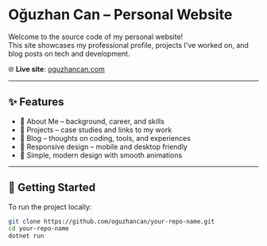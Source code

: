 # Oğuzhan Can – Personal Website

Welcome to the source code of my personal website!  
This site showcases my professional profile, projects I've worked on, and blog posts on tech and development.

🌐 **Live site**: [oguzhancan.com](https://oguzhancan.com)

---

## ✨ Features

- 📄 About Me – background, career, and skills  
- 💼 Projects – case studies and links to my work  
- 📝 Blog – thoughts on coding, tools, and experiences  
- 📱 Responsive design – mobile and desktop friendly  
- 🎨 Simple, modern design with smooth animations

---

## 🚀 Getting Started

To run the project locally:

```bash
git clone https://github.com/oguzhancan/your-repo-name.git
cd your-repo-name
dotnet run
